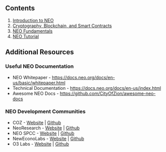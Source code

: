## Contents

1. [Introduction to NEO](1-Introduction_to_NEO.md)
2. [Cryptography, Blockchain, and Smart Contracts](2-Cryptography_Blockchain_and_Smart_Contracts.md)
3. [NEO Fundamentals](3-Fundamentals_of_NEO.md)
4. [NEO Tutorial](4-NEO_Tutorial.md)

## Additional Resources

### Useful NEO Documentation

* NEO Whitepaper - https://docs.neo.org/docs/en-us/basic/whitepaper.html
* Technical Documentation - https://docs.neo.org/docs/en-us/index.html
* Awesome NEO Docs - https://github.com/CityOfZion/awesome-neo-docs

### NEO Development Communities

* COZ - [Website](https://cityofzion.io/) | [Github](https://github.com/CityOfZion/)
* NeoResearch - [Website](https://neoresearch.io/) | [Github](https://github.com/NeoResearch)
* NEO SPCC - [Website](https://nspcc.ru/en/) | [Github](https://github.com/CityOfZion/)
* NewEconoLabs - [Website](https://nel.group/) | [Github](https://github.com/neweconolab/)
* O3 Labs - [Website](https://o3.network/) | [Github](https://github.com/O3Labs/)

